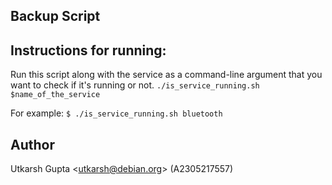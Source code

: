 ## Backup Script

## Instructions for running:

Run this script along with the service as a command-line
argument that you want to check if it's running or not.
`./is_service_running.sh $name_of_the_service`

For example:
`$ ./is_service_running.sh bluetooth`

## Author

Utkarsh Gupta <<utkarsh@debian.org>> (A2305217557)
